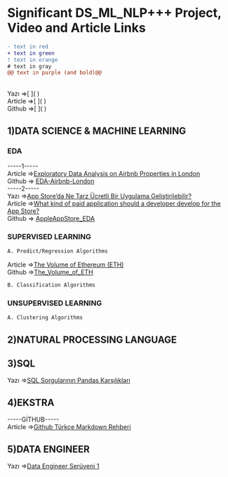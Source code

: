 # Significant DS_ML_NLP+++ Project, Video and Article Links
```diff
- text in red
+ text in green
! text in orange
# text in gray
@@ text in purple (and bold)@@
```
  <br>
Yazı =>[     ]( ) <br>
Article =>[     ]( ) <br>
Github =>[     ]( ) <br>


## 1)DATA SCIENCE & MACHINE LEARNING


### EDA

-----1----- <br>
Article =>[Exploratory Data Analysis on Airbnb Properties in London](https://medium.com/analytics-vidhya/exploratory-data-analysis-on-airbnb-properties-in-london-39eb80da6d15) <br>
Github  => [EDA-Airbnb-London](https://github.com/yalinyener/EDA-Airbnb-London)
<br>
-----2----- <br>
Yazı =>[App Store’da Ne Tarz Ücretli Bir Uygulama Geliştirilebilir?](https://medium.com/@foreverflash95/eda-app-storeda-ne-tarz-%C3%BCcretli-bir-uygulama-geli%C5%9Ftirilebilir-363cb0fa83a4) <br>
Article =>[What kind of paid application should a developer develop for the App Store?](https://medium.com/@foreverflash95/eda-project-what-kind-of-paid-application-should-a-developer-develop-for-the-app-store-c98fcbc8111f) <br>
Github  => [AppleAppStore_EDA](https://github.com/aybukemeydan/AppleAppStore_EDA)
<br>

### SUPERVISED LEARNING
```diff
A. Predict/Regression Algorithms
```

Article =>[The Volume of Ethereum (ETH)](https://medium.com/@yagmurbali/the-volume-of-ethereum-eth-af723d98223a) <br>
Github =>[The_Volume_of_ETH](https://github.com/yagmurbali/The_Volume_of_ETH) <br>
```diff
B. Classification Algorithms
```

### UNSUPERVISED LEARNING
```diff
A. Clustering Algorithms
```

## 2)NATURAL PROCESSING LANGUAGE

## 3)SQL
Yazı =>[SQL Sorgularının Pandas Karşılıkları](https://medium.com/kodluyoruz/sql-sorgular%C4%B1n%C4%B1n-pandas-kar%C5%9F%C4%B1l%C4%B1klar%C4%B1-a6b5cf771dbe) <br>

## 4)EKSTRA
-----GİTHUB----- <br>
Article =>[Github Türkçe Markdown Rehberi](https://medium.com/deep-learning-turkiye/t%C3%BCrk%C3%A7e-markdown-rehberi-61779d2e2a96) <br>

## 5)DATA ENGINEER
Yazı =>[Data Engineer Serüveni 1](https://medium.com/@yunusyarba/data-engineer-ser%C3%BCveni-1-8ac7acd11821) <br>
